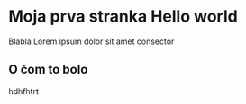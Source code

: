 # Moja prva stranka Hello world
Blabla Lorem ipsum dolor sit amet consector

## O čom to bolo
hdhfhtrt

